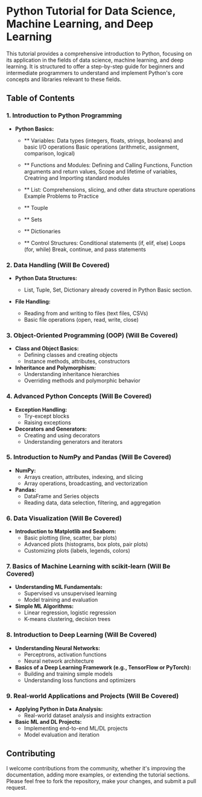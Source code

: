 # Python Tutorial for Data Science, Machine Learning, and Deep Learning

This tutorial provides a comprehensive introduction to Python, focusing on its application in the fields of data science, machine learning, and deep learning. It is structured to offer a step-by-step guide for beginners and intermediate programmers to understand and implement Python's core concepts and libraries relevant to these fields.

## Table of Contents

### 1. Introduction to Python Programming
- **Python Basics:**
  - ** Variables:  Data types (integers, floats, strings, booleans) and basic I/O operations
                  Basic operations (arithmetic, assignment, comparison, logical)

  - ** Functions and Modules: Defining and Calling Functions, Function arguments and return values, Scope and lifetime of variables, Creatring and Importing standard modules

   - ** List: Comprehensions, slicing, and other data structure operations
             Example Problems to Practice

  - ** Touple
  - ** Sets
  - ** Dictionaries

  - ** Control Structures: Conditional statements (if, elif, else)
                           Loops (for, while)
                           Break, continue, and pass statements


### 2. Data Handling (Will Be Covered)
- **Python Data Structures:**
  - List, Tuple, Set, Dictionary already covered in Python Basic section.

- **File Handling:**
  - Reading from and writing to files (text files, CSVs)
  - Basic file operations (open, read, write, close)

### 3. Object-Oriented Programming (OOP) (Will Be Covered)
- **Class and Object Basics:**
  - Defining classes and creating objects
  - Instance methods, attributes, constructors
- **Inheritance and Polymorphism:**
  - Understanding inheritance hierarchies
  - Overriding methods and polymorphic behavior

### 4. Advanced Python Concepts (Will Be Covered)
- **Exception Handling:**
  - Try-except blocks
  - Raising exceptions
- **Decorators and Generators:**
  - Creating and using decorators
  - Understanding generators and iterators

### 5. Introduction to NumPy and Pandas (Will Be Covered)
- **NumPy:**
  - Arrays creation, attributes, indexing, and slicing
  - Array operations, broadcasting, and vectorization
- **Pandas:**
  - DataFrame and Series objects
  - Reading data, data selection, filtering, and aggregation

### 6. Data Visualization (Will Be Covered)
- **Introduction to Matplotlib and Seaborn:**
  - Basic plotting (line, scatter, bar plots)
  - Advanced plots (histograms, box plots, pair plots)
  - Customizing plots (labels, legends, colors)

### 7. Basics of Machine Learning with scikit-learn (Will Be Covered)
- **Understanding ML Fundamentals:**
  - Supervised vs unsupervised learning
  - Model training and evaluation
- **Simple ML Algorithms:**
  - Linear regression, logistic regression
  - K-means clustering, decision trees

### 8. Introduction to Deep Learning (Will Be Covered)
- **Understanding Neural Networks:**
  - Perceptrons, activation functions
  - Neural network architecture
- **Basics of a Deep Learning Framework (e.g., TensorFlow or PyTorch):**
  - Building and training simple models
  - Understanding loss functions and optimizers

### 9. Real-world Applications and Projects (Will Be Covered)
- **Applying Python in Data Analysis:**
  - Real-world dataset analysis and insights extraction
- **Basic ML and DL Projects:**
  - Implementing end-to-end ML/DL projects
  - Model evaluation and iteration

## Contributing

I welcome contributions from the community, whether it's improving the documentation, adding more examples, or extending the tutorial sections. Please feel free to fork the repository, make your changes, and submit a pull request.

